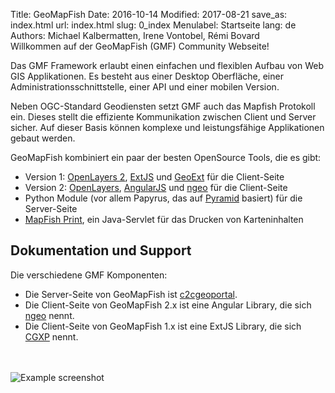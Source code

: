 Title: GeoMapFish
Date: 2016-10-14
Modified: 2017-08-21
save_as: index.html
url: index.html
slug: 0_index
Menulabel: Startseite
lang: de
Authors: Michael Kalbermatten, Irene Vontobel, Rémi Bovard
<br>
Willkommen auf der GeoMapFish (GMF) Community Webseite!

Das GMF Framework erlaubt einen einfachen und flexiblen Aufbau von Web GIS Applikationen.
Es besteht aus einer Desktop Oberfläche, einer Administrationsschnittstelle, einer API und
einer mobilen Version.

Neben OGC-Standard Geodiensten setzt GMF auch das Mapfish Protokoll ein. Dieses stellt die
effiziente Kommunikation zwischen Client und Server sicher. Auf dieser Basis können
komplexe und leistungsfähige Applikationen gebaut werden.

GeoMapFish kombiniert ein paar der besten OpenSource Tools, die es gibt:

* Version 1: [OpenLayers 2](https://openlayers.org/two/), [ExtJS](https://docs.sencha.com/extjs/3.4.0/) und [GeoExt](http://geoext.org/v1/) für die Client-Seite
* Version 2: [OpenLayers](https://openlayers.org/), [AngularJS](https://angularjs.org/) und [ngeo](https://camptocamp.github.io/ngeo/master/apidoc/) für die Client-Seite
* Python Module (vor allem Papyrus, das auf [Pyramid](https://trypyramid.com/) basiert) für die Server-Seite
* [MapFish Print](https://mapfish.github.io/mapfish-print-doc/), ein Java-Servlet für das Drucken von Karteninhalten

## Dokumentation und Support

Die verschiedene GMF Komponenten:

* Die Server-Seite von GeoMapFish ist [c2cgeoportal](https://github.com/camptocamp/c2cgeoportal/).
* Die Client-Seite von GeoMapFish 2.x ist eine Angular Library, die sich [ngeo](https://github.com/camptocamp/ngeo/) nennt.
* Die Client-Seite von GeoMapFish 1.x ist eine ExtJS Library, die sich [CGXP](https://github.com/camptocamp/cgxp/) nennt.

<br><br>
![Example screenshot]({filename}/images/examples/demo22.png)
